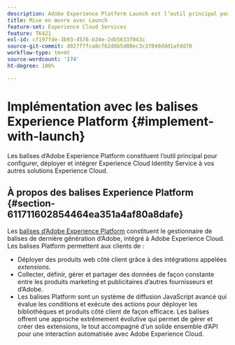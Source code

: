 ```yaml
---
description: Adobe Experience Platform Launch est l’outil principal pour configurer, déployer et intégrer le service Experience Cloud Identity à vos autres solutions Experience Cloud.
title: Mise en œuvre avec Launch
feature-set: Experience Cloud Services
feature: TK421
exl-id: cf197fde-3b93-4578-b24e-2db5633f043c
source-git-commit: d027f7fca8cf62d6b5d80ec3c37049ddd1afdd70
workflow-type: tm+mt
source-wordcount: '174'
ht-degree: 100%

---
```


# Implémentation avec les balises Experience Platform {#implement-with-launch}

Les balises d’Adobe Experience Platform constituent l’outil principal pour configurer, déployer et intégrer Experience Cloud Identity Service à vos autres solutions Experience Cloud.

## À propos des balises Experience Platform {#section-611711602854464ea351a4af80a8dafe}

Les [balises d’Adobe Experience Platform](https://experienceleague.adobe.com/docs/experience-platform/tags/home.html?lang=fr) constituent le gestionnaire de balises de dernière génération d’Adobe, intégré à Adobe Experience Cloud. Les balises Platform permettent aux clients de :

* Déployer des produits web côté client grâce à des intégrations appelées _extensions_.
* Collecter, définir, gérer et partager des données de façon constante entre les produits marketing et publicitaires d’autres fournisseurs et d’Adobe.
* Les balises Platform sont un système de diffusion JavaScript avancé qui évalue les conditions et exécute des actions pour déployer les bibliothèques et produits côté client de façon efficace. Les balises offrent une approche extrêmement évolutive qui permet de gérer et créer des extensions, le tout accompagné d’un solide ensemble d’API pour une interaction automatisée avec Adobe Experience Cloud.
